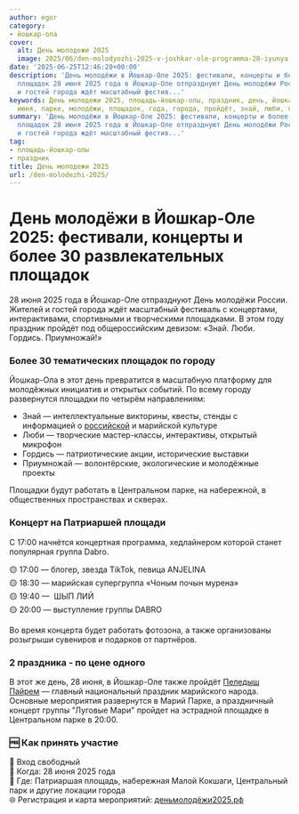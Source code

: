 ```yaml
---
author: egor
category:
- йошкар-ола
cover:
  alt: День молодежи 2025
  image: 2025/06/den-molodyozhi-2025-v-joshkar-ole-programma-28-iyunya.jpg
date: '2025-06-25T12:46:20+00:00'
description: 'День молодёжи в Йошкар-Оле 2025: фестивали, концерты и более 30 развлекательных
  площадок 28 июня 2025 года в Йошкар-Оле отпразднуют День молодёжи России. Жителей
  и гостей города ждёт масштабный фестив...'
keywords: День молодежи 2025, площадь-йошкар-олы, праздник, день, йошкар, оле, 2025,
  июня, парке, молодёжи, площадок, года, города, пройдёт, знай, люби, гордись
summary: 'День молодёжи в Йошкар-Оле 2025: фестивали, концерты и более 30 развлекательных
  площадок 28 июня 2025 года в Йошкар-Оле отпразднуют День молодёжи России. Жителей
  и гостей города ждёт масштабный фестив...'
tag:
- площадь-йошкар-олы
- праздник
title: День молодежи 2025
url: /den-molodezhi-2025/
---
```


# День молодёжи в Йошкар-Оле 2025: фестивали, концерты и более 30 развлекательных площадок

28 июня 2025 года в Йошкар-Оле отпразднуют День молодёжи России. Жителей и гостей города ждёт масштабный фестиваль с концертами, интерактивами, спортивными и творческими площадками. В этом году праздник пройдёт под общероссийским девизом: «Знай. Люби. Гордись. Приумножай!»

### Более 30 тематических площадок по городу

Йошкар-Ола в этот день превратится в масштабную платформу для молодёжных инициатив и открытых событий. По всему городу развернутся площадки по четырём направлениям:

- Знай — интеллектуальные викторины, квесты, стенды с информацией о [российской](/potawatomi/) и марийской культуре
- Люби — творческие мастер-классы, интерактивы, открытый микрофон
- Гордись — патриотические акции, исторические выставки
- Приумножай — волонтёрские, экологические и молодёжные проекты

Площадки будут работать в Центральном парке, на набережной, в общественных пространствах и скверах.

### Концерт на Патриаршей площади

С 17:00 начнётся концертная программа, хедлайнером которой станет популярная группа Dabro.

🟡 17:00 — блогер, звезда TikTok, певица ANJELINA  
🟡 18:30 — марийская супергруппа «Чоным почын мурена»  
🟡 19:40 —  ШЫП ЛИЙ  
🟡 20:00 — выступление группы DABRO

Во время концерта будет работать фотозона, а также организованы розыгрыши сувениров и подарков от партнёров.

### 2 праздника - по цене одного

В этот же день, 28 июня, в Йошкар-Оле также пройдёт [Пеледыш Пайрем](/peledysh-pajrem/) — главный национальный праздник марийского народа. Основные мероприятия развернутся в Марий Парке, а праздничный концерт группы "Луговые Мари" пройдет на эстрадной площадке в Центральном парке в 20:00.

### 🆓 Как принять участие

📍 Вход свободный  
📅 Когда: 28 июня 2025 года  
📍 Где: Патриаршая площадь, набережная Малой Кокшаги, Центральный парк и другие локации города  
🌐 Регистрация и карта мероприятий: [деньмолодёжи2025.рф](http://деньмолодёжи2025.рф)